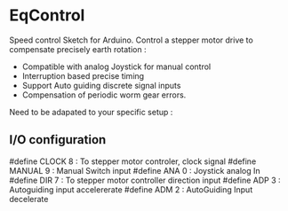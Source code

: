 # EqControl

 Speed control Sketch for Arduino.
 Control a stepper motor drive to compensate precisely earth rotation :
* Compatible with analog Joystick for manual control
* Interruption based precise timing
* Support Auto guiding discrete signal inputs
* Compensation of periodic worm gear errors.

Need to be adapated to your specific setup :

## I/O configuration

#define CLOCK 8 : To stepper motor controler, clock signal
#define MANUAL 9 : Manual Switch input
#define ANA 0 : Joystick analog In
#define DIR 7 : To stepper motor controller direction input
#define ADP 3 : Autoguiding input accelererate
#define ADM 2 : AutoGuiding Input decelerate 





